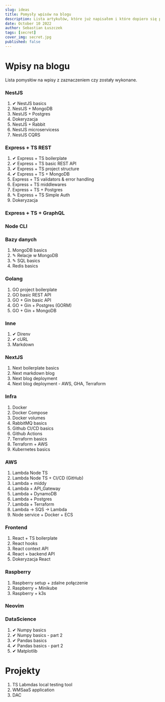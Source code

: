 ```yaml
---
slug: ideas
title: Pomysły wpisów na blogu
description: Lista artykułów, które już napisałem i które dopiero się pojawią.
date: October 10 2022
author: Sebastian Łuszczek
tags: [secret]
cover_img: secret.jpg
published: false
---
```


# Wpisy na blogu

Lista pomysłów na wpisy z zaznaczeniem czy zostały wykonane.

### NestJS

1. ✔ NestJS basics
2. NestJS + MongoDB
3. NestJS + Postgres
4. Dokeryzacja
5. NestJS + Rabbit
6. NestJS microservicess
7. NestJS CQRS

### Express + TS REST

1. ✔ Express + TS boilerplate
2. ✔ Express + TS basic REST API
3. ✔ Express + TS project structure
4. ✔ Express + TS + MongoDB
5. Express + TS validators & error handling
6. Express + TS middlewares
7. Express + TS + Postgres
8. ✎ Express + TS Simple Auth
9. Dokeryzacja

### Express + TS + GraphQL

### Node CLI

### Bazy danych

1. MongoDB basics
2. ✎ Relacje w MongoDB
3. ✎ SQL basics
4. Redis basics

### Golang

1. GO project boilerplate
2. GO basic REST API
3. GO + Gin basic API
4. GO + Gin + Postgres (GORM)
5. GO + Gin + MongoDB

### Inne

1. ✔ Direnv
2. ✔ cURL
3. Markdown

### NextJS

1. Next boilerplate basics
2. Next markdown blog
3. Next blog deployment
4. Next blog deployment - AWS, GHA, Terraform

### Infra

1. Docker
2. Docker Compose
3. Docker volumes
4. RabbitMQ basics
5. Github CI/CD basics
6. Github Actions
7. Terraform basics
8. Terraform + AWS
9. Kubernetes basics

### AWS

1. Lambda Node TS
2. Lambda Node TS + CI/CD (GitHub)
3. Lambda + middy
4. Lambda + API_Gateway
5. Lambda + DynamoDB
6. Lambda + Postgres
7. Lambda + Terraform
8. Lambda -> SQS -> Lambda
9. Node service + Docker + ECS

### Frontend

1. React + TS boilerplate
2. React hooks
3. React context API
4. React + backend API
5. Dokeryzacja React

### Raspberry

1. Raspberry setup + zdalne połączenie
2. Raspberry + Minikube
3. Raspberry + k3s

### Neovim

### DataScience

1. ✔ Numpy basics
2. ✔ Numpy basics - part 2
3. ✔ Pandas basics
4. ✔ Pandas basics - part 2
5. ✔ Matplotlib

# Projekty

1. TS Labmdas local testing tool
2. WMSaaS application
3. DAC
